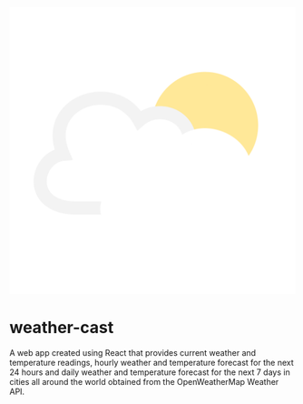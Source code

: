 ![weather-cast_logo](https://github.com/97gerome/weather-cast/blob/main/src/images/weather-cast_logo.svg)
# weather-cast
A web app created using React that provides current weather and temperature readings, hourly weather and temperature forecast for the next 24 hours and daily weather and temperature forecast for the next 7 days in cities all around the world obtained from the OpenWeatherMap Weather API.

